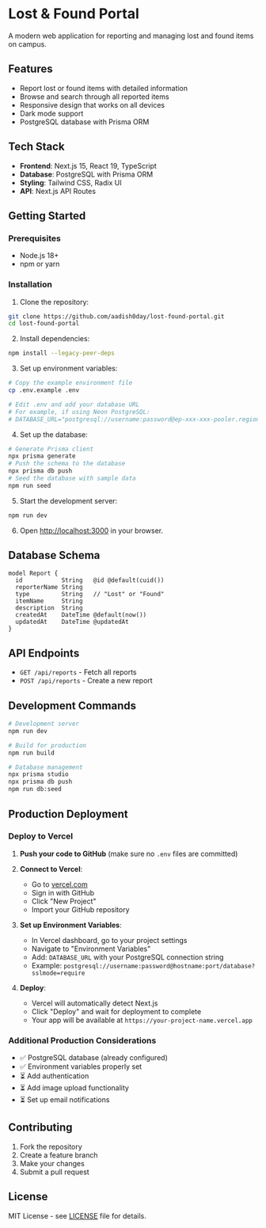 # Lost & Found Portal

A modern web application for reporting and managing lost and found items on campus.

## Features

- Report lost or found items with detailed information
- Browse and search through all reported items
- Responsive design that works on all devices
- Dark mode support
- PostgreSQL database with Prisma ORM

## Tech Stack

- **Frontend**: Next.js 15, React 19, TypeScript
- **Database**: PostgreSQL with Prisma ORM
- **Styling**: Tailwind CSS, Radix UI
- **API**: Next.js API Routes

## Getting Started

### Prerequisites
- Node.js 18+
- npm or yarn

### Installation

1. Clone the repository:
```bash
git clone https://github.com/aadish0day/lost-found-portal.git
cd lost-found-portal
```

2. Install dependencies:
```bash
npm install --legacy-peer-deps
```

3. Set up environment variables:
```bash
# Copy the example environment file
cp .env.example .env

# Edit .env and add your database URL
# For example, if using Neon PostgreSQL:
# DATABASE_URL="postgresql://username:password@ep-xxx-xxx-pooler.region.aws.neon.tech/database?sslmode=require"
```

4. Set up the database:
```bash
# Generate Prisma client
npx prisma generate
# Push the schema to the database
npx prisma db push
# Seed the database with sample data
npm run seed
```

5. Start the development server:
```bash
npm run dev
```

6. Open [http://localhost:3000](http://localhost:3000) in your browser.

## Database Schema

```prisma
model Report {
  id           String   @id @default(cuid())
  reporterName String
  type         String   // "Lost" or "Found"
  itemName     String
  description  String
  createdAt    DateTime @default(now())
  updatedAt    DateTime @updatedAt
}
```

## API Endpoints

- `GET /api/reports` - Fetch all reports
- `POST /api/reports` - Create a new report

## Development Commands

```bash
# Development server
npm run dev

# Build for production
npm run build

# Database management
npx prisma studio
npx prisma db push
npm run db:seed
```

## Production Deployment

### Deploy to Vercel

1. **Push your code to GitHub** (make sure no `.env` files are committed)

2. **Connect to Vercel**:
   - Go to [vercel.com](https://vercel.com)
   - Sign in with GitHub
   - Click "New Project"
   - Import your GitHub repository

3. **Set up Environment Variables**:
   - In Vercel dashboard, go to your project settings
   - Navigate to "Environment Variables"
   - Add: `DATABASE_URL` with your PostgreSQL connection string
   - Example: `postgresql://username:password@hostname:port/database?sslmode=require`

4. **Deploy**:
   - Vercel will automatically detect Next.js
   - Click "Deploy" and wait for deployment to complete
   - Your app will be available at `https://your-project-name.vercel.app`

### Additional Production Considerations

- ✅ PostgreSQL database (already configured)
- ✅ Environment variables properly set
- ⏳ Add authentication
- ⏳ Add image upload functionality
- ⏳ Set up email notifications

## Contributing

1. Fork the repository
2. Create a feature branch
3. Make your changes
4. Submit a pull request

## License

MIT License - see [LICENSE](LICENSE) file for details.
